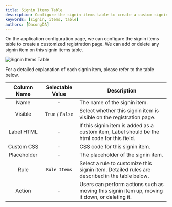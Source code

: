 ```yaml
---
title: Signin Items Table
description: Configure the signin items table to create a custom signin page
keywords: [signin, items, table]
authors: [DacongDA]
---
```


On the application configuration page, we can configure the signin items table to create a customized registration page. We can add or delete any signin item on this signin items table.

![Signin Items Table](/img/application/signin-items-table/signin-items-table.png)

For a detailed explanation of each signin item, please refer to the table below.

| Column Name | Selectable Value | Description                                                                                                                                                 |
|:-----------:|:----------------:|-------------------------------------------------------------------------------------------------------------------------------------------------------------|
|    Name     |        -         | The name of the signin item.                                         |
|   Visible   | `True` / `False` | Select whether this signin item is visible on the registration page.                                                                                        |
| Label HTML  | - | If this signin item is added as a custom item, Label should be the html code for this field.   |
| Custom CSS  | - | CSS code for this signin item.  |
|    Placeholder     |        -         | The placeholder of the signin item.                                         |
|    Rule     |  `Rule Items`   | Select a rule to customize this signin item. Detailed rules are described in the table below. |
|   Action    |        -         | Users can perform actions such as moving this signin item up, moving it down, or deleting it.                            |


